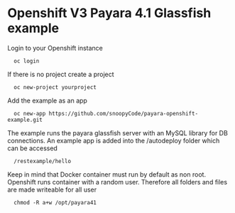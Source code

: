 Openshift V3 Payara 4.1 Glassfish example
==============================

Login to your Openshift instance

```
  oc login
```

If there is no project create a project 

```
  oc new-project yourproject
```

Add the example as an app

```
  oc new-app https://github.com/snoopyCode/payara-openshift-example.git
```

The example runs the payara glassfish server with an MySQL library for DB connections. An example app is added into the /autodeploy folder which can be accessed

```
  /restexample/hello
```

Keep in mind that Docker container must run by default as non root. Openshift runs container with a random user. Therefore all folders and files are made writeable for all user

```
  chmod -R a+w /opt/payara41
```


